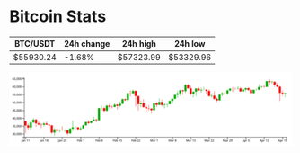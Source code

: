 # Bitcoin Stats

BTC/USDT|24h change|24h high|24h low|
|---|---|---|---|
|$55930.24|-1.68%|$57323.99|$53329.96|

<img src="./chart.svg">
